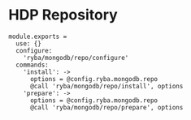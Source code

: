 
# HDP Repository

    module.exports =
      use: {}
      configure:
        'ryba/mongodb/repo/configure'
      commands:
        'install': ->
          options = @config.ryba.mongodb.repo
          @call 'ryba/mongodb/repo/install', options
        'prepare': ->
          options = @config.ryba.mongodb.repo
          @call 'ryba/mongodb/repo/prepare', options
